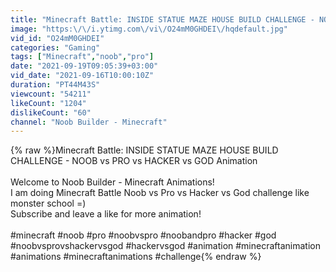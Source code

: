 ```yaml
---
title: "Minecraft Battle: INSIDE STATUE MAZE HOUSE BUILD CHALLENGE - NOOB vs PRO vs HACKER vs GOD Animation"
image: "https:\/\/i.ytimg.com\/vi\/O24mM0GHDEI\/hqdefault.jpg"
vid_id: "O24mM0GHDEI"
categories: "Gaming"
tags: ["Minecraft","noob","pro"]
date: "2021-09-19T09:05:39+03:00"
vid_date: "2021-09-16T10:00:10Z"
duration: "PT44M43S"
viewcount: "54211"
likeCount: "1204"
dislikeCount: "60"
channel: "Noob Builder - Minecraft"
---
```

{% raw %}Minecraft Battle: INSIDE STATUE MAZE HOUSE BUILD CHALLENGE - NOOB vs PRO vs HACKER vs GOD Animation<br /><br />Welcome to Noob Builder - Minecraft Animations!<br />I am doing Minecraft Battle Noob vs Pro vs Hacker vs God challenge like monster school =)<br />Subscribe and leave a like for more animation! <br /><br />#minecraft #noob #pro #noobvspro #noobandpro #hacker #god #noobvsprovshackervsgod #hackervsgod #animation #minecraftanimation #animations #minecraftanimations #challenge{% endraw %}
